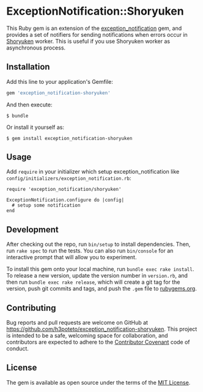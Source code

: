 # ExceptionNotification::Shoryuken

This Ruby gem is an extension of the [exception_notification](https://github.com/smartinez87/exception_notification) gem, and provides a set of notifiers for sending notifications when errors occur in [Shoryuken](https://github.com/phstc/shoryuken) worker. This is useful if you use Shoryuken worker as asynchronous 
process.

## Installation

Add this line to your application's Gemfile:

```ruby
gem 'exception_notification-shoryuken'
```

And then execute:

    $ bundle

Or install it yourself as:

    $ gem install exception_notification-shoryuken

## Usage

Add `require` in your initializer which setup exception_notification like `config/initializers/exception_notification.rb`:

```
require 'exception_notification/shoryuken'

ExceptionNotification.configure do |config|
  # setup some notification
end

```

## Development

After checking out the repo, run `bin/setup` to install dependencies. Then, run `rake spec` to run the tests. You can also run `bin/console` for an interactive prompt that will allow you to experiment.

To install this gem onto your local machine, run `bundle exec rake install`. To release a new version, update the version number in `version.rb`, and then run `bundle exec rake release`, which will create a git tag for the version, push git commits and tags, and push the `.gem` file to [rubygems.org](https://rubygems.org).

## Contributing

Bug reports and pull requests are welcome on GitHub at https://github.com/h3poteto/exception_notification-shoryuken. This project is intended to be a safe, welcoming space for collaboration, and contributors are expected to adhere to the [Contributor Covenant](http://contributor-covenant.org) code of conduct.


## License

The gem is available as open source under the terms of the [MIT License](http://opensource.org/licenses/MIT).

